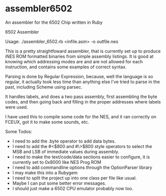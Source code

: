 # assembler6502

An assembler for the 6502 Chip written in Ruby

 6502 Assembler

 Usage: ./assembler\_6502.rb <infile.asm> -o outfile.nes

  This is a pretty straightfoward assembler, that is currently set up
  to produce iNES ROM formatted binaries from simple assembly listings.
  It is good at knowing which addressing modes are and are not allowed for 
  each instruction, and contains some examples of correct syntax.

  Parsing is done by Regular Expression, because, well the language is
  so regular, it actually took less time than anything else I've tried
  to parse in the past, including Scheme using parsec.
  
  It handles labels, and does a two pass assembly, first assembling
  the byte codes, and then going back and filling in the proper addresses
  where labels were used.

  I have used this to compile some code for the NES, and it ran correctly
  on FCEUX, got it to make some sounds, etc.

  Some Todos:
  - I need to add the .byte operator to add data bytes.
  - I need to add the #\<$800 and #\>$800 style operators to select the
    MSB and LSB of immediate values during assembly.
  - I need to make the text/code/data sections easier to configure, it is 
    currently set to 0x8000 like NES Prog ROM
  - I need to add commandline options through the OptionParser library
  - I may make this into a Rubygem
  - I need to split the project up into one class per file like usual.
  - Maybe I can put some better error messages.
  - I should just make a 6502 CPU emulator probably now too.

